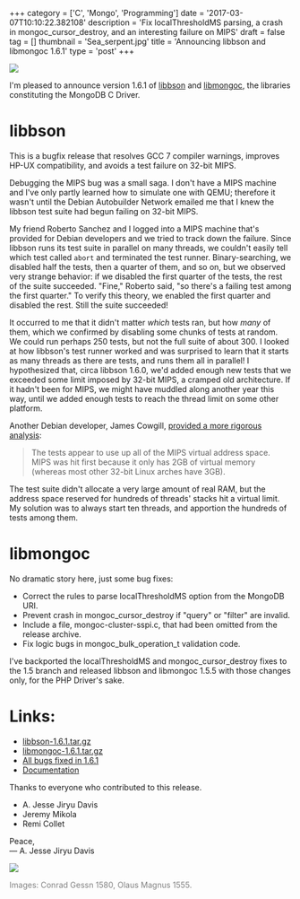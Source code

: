 +++
category = ['C', 'Mongo', 'Programming']
date = '2017-03-07T10:10:22.382108'
description = 'Fix localThresholdMS parsing, a crash in mongoc_cursor_destroy, and an interesting failure on MIPS'
draft = false
tag = []
thumbnail = 'Sea_serpent.jpg'
title = 'Announcing libbson and libmongoc 1.6.1'
type = 'post'
+++

![](4.Great-Norway-Sea-Serpent.jpg)

I'm pleased to announce version 1.6.1 of <a href="http://mongoc.org/libbson/current/">libbson</a> and <a href="http://mongoc.org/libmongoc/current/">libmongoc</a>,
the libraries constituting the MongoDB C Driver.

# **libbson**

This is a bugfix release that
resolves GCC 7 compiler warnings, improves HP-UX compatibility, and avoids
a test failure on 32-bit MIPS.

Debugging the MIPS bug was a small saga. I don't have a MIPS machine and I've only partly learned how to simulate one with QEMU; therefore it wasn't until the Debian Autobuilder Network emailed me that I knew the libbson test suite had begun failing on 32-bit MIPS.

My friend Roberto Sanchez and I logged into a MIPS machine that's provided for Debian developers and we tried to track down the failure. Since libbson runs its test suite in parallel on many threads, we couldn't easily tell which test called ``abort`` and terminated the test runner. Binary-searching, we disabled half the tests, then a quarter of them, and so on, but we observed very strange behavior: if we disabled the first quarter of the tests, the rest of the suite succeeded. "Fine," Roberto said, "so there's a failing test among the first quarter." To verify this theory, we enabled the first quarter and disabled the rest. Still the suite succeeded!

It occurred to me that it didn't matter *which* tests ran, but how *many* of them, which we confirmed by disabling some chunks of tests at random. We could run perhaps 250 tests, but not the full suite of about 300. I looked at how libbson's test runner worked and was surprised to learn that it starts as many threads as there are tests, and runs them all in parallel! I hypothesized that, circa libbson 1.6.0, we'd added enough new tests that we exceeded some limit imposed by 32-bit MIPS, a cramped old architecture. If it hadn't been for MIPS, we might have muddled along another year this way, until we added enough tests to reach the thread limit on some other platform.

Another Debian developer, James Cowgill, [provided a more rigorous analysis](https://bugs.debian.org/cgi-bin/bugreport.cgi?bug=854130):

> The tests appear to use up all of the MIPS virtual address space. MIPS
was hit first because it only has 2GB of virtual memory (whereas most
other 32-bit Linux arches have 3GB).

The test suite didn't allocate a very large amount of real RAM, but the address space reserved for hundreds of threads' stacks hit a virtual limit. My solution was to always start ten threads, and apportion the hundreds of tests among them.

# **libmongoc**

No dramatic story here, just some bug fixes:

* Correct the rules to parse localThresholdMS option from the MongoDB URI.
* Prevent crash in mongoc_cursor_destroy if "query" or "filter" are invalid.
* Include a file, mongoc-cluster-sspi.c, that had been omitted from the
release archive.
* Fix logic bugs in mongoc_bulk_operation_t validation code.

I've backported the localThresholdMS and mongoc_cursor_destroy fixes to the 1.5 branch and released libbson and libmongoc 1.5.5 with those changes only, for the PHP Driver's sake.


# **Links:**

* [libbson-1.6.1.tar.gz](https://github.com/mongodb/libbson/releases/download/1.6.1/libbson-1.6.1.tar.gz)
* [libmongoc-1.6.1.tar.gz](https://github.com/mongodb/mongo-c-driver/releases/download/1.6.1/mongo-c-driver-1.6.1.tar.gz)
* [All bugs fixed in 1.6.1](https://jira.mongodb.org/browse/CDRIVER/fixforversion/17959/)
* [Documentation](http://mongoc.org/)


Thanks to everyone who contributed to this release.

<ul><li>A. Jesse Jiryu Davis<li>Jeremy Mikola<li>Remi Collet</ul>

Peace,<br>
&mdash; A. Jesse Jiryu Davis

![](Sea_serpent.jpg)

<span style="color: gray">Images: Conrad Gessn 1580, Olaus Magnus 1555.</span>

